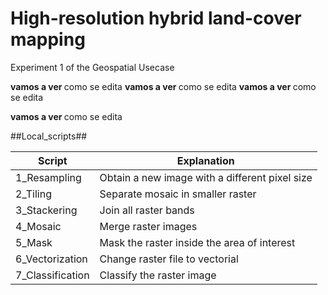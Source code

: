 # High-resolution hybrid land-cover mapping #
Experiment 1 of the Geospatial Usecase

<b> vamos a ver </b> como se edita
<b> vamos a ver </b> como se edita
<b> vamos a ver </b> como se edita

<b> vamos a ver </b> como se edita

##Local_scripts##

Script  | Explanation
------------- | -------------
1_Resampling  | Obtain a new image with a different pixel size
2_Tiling  | Separate mosaic in smaller raster
3_Stackering  | Join all raster bands
4_Mosaic  | Merge raster images
5_Mask  | Mask the raster inside the area of interest
6_Vectorization  | Change raster file to vectorial
7_Classification  | Classify the raster image  
